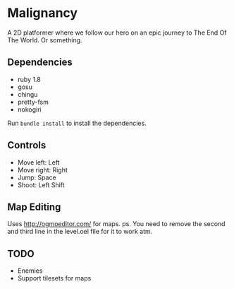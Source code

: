 Malignancy
==========

A 2D platformer where we follow our hero on an epic journey to The End Of The World. Or something.

Dependencies
------------

* ruby 1.8
* gosu
* chingu
* pretty-fsm
* nokogiri

Run `bundle install` to install the dependencies.

Controls
--------

* Move left: Left
* Move right: Right
* Jump: Space
* Shoot: Left Shift

Map Editing
-----------

Uses http://ogmoeditor.com/ for maps.
ps. You need to remove the second and third line in the level.oel file for it to work atm.

TODO
----

* Enemies
* Support tilesets for maps

